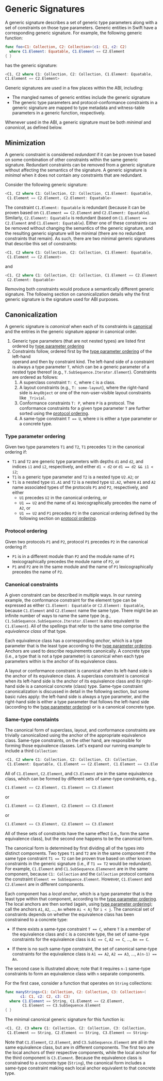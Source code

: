 # Generic Signatures

A generic signature describes a set of generic type parameters along with
a set of constraints on those type parameters. Generic entities in Swift 
have a corresponding generic signature. For example, the following generic function:

```swift
func foo<C1: Collection, C2: Collection>(c1: C1, c2: C2)
  where C1.Element: Equatable, C1.Element == C2.Element
{ }
```

has the generic signature:

```swift
<C1, C2 where C1: Collection, C2: Collection, C1.Element: Equatable,
C1.Element == C2.Element>
```

Generic signatures are used in a few places within the ABI, including:

* The mangled names of generic entities include the generic signature
* The generic type parameters and protocol-conformance constraints in a generic signature are mapped to type metadata and witness-table parameters in a generic function, respectively.

Whenever used in the ABI, a generic signature must be both *minimal* and *canonical*, as defined below.

## Minimization

A generic constraint is considered *redundant* if it can be proven true based on some combination of other constraints within the same generic signature. Redundant constraints can be removed from a generic signature without affecting the semantics of the signature. A generic signature is *minimal* when it does not contain any constraints that are redundant.

Consider the following generic signature:

```swift
<C1, C2 where C1: Collection, C2: Collection, C1.Element: Equatable,
 C1.Element == C2.Element, C2.Element: Equatable>
```

The constraint `C1.Element: Equatable` is redundant (because it can be proven based on `C1.Element == C2.Element` and `C2.Element: Equatable`). Similarly, `C2.Element: Equatable` is redundant (based on `C1.Element == C2.Element` and `C1.Element: Equatable`). Either one of these constraints can be removed without changing the semantics of the generic signature, and the resulting generic signature will be minimal (there are no redundant constraints that remain). As such, there are two minimal generic signatures that describe this set of constraints:

```swift
<C1, C2 where C1: Collection, C2: Collection, C1.Element: Equatable, 
 C1.Element == C2.Element>
```

and

```swift
<C1, C2 where C1: Collection, C2: Collection, C1.Element == C2.Element, 
 C2.Element: Equatable>
```

Removing both constraints would produce a semantically different generic signature. The following section on canonicalization details why the first generic signature is the signature used for ABI purposes.

## Canonicalization

A generic signature is *canonical* when each of its constraints is [canonical](#canonical-constraints) and the entries in the generic signature appear in canonical order.

1. Generic type parameters (that are not nested types) are listed first 
   ordered by [type parameter ordering](#type-parameter-ordering)
2. Constraints follow, ordered first by the 
   [type parameter ordering](#type-parameter-ordering) of the left-hand  
   operand and then by constraint kind. The left-hand side of a constraint
   is always a type parameter `T`, which can be a generic parameter of a 
   nested type thereof (e.g., `T.SubSequence.Iterator.Element`). 
   Constraints are ordered as follows:
   1. A superclass constraint `T: C`, where `C` is a class.
   2. A layout constraints (e.g., `T: some-layout`), where the right-hand 
      side is `AnyObject` or one of the non-user-visible layout constraints 
      like `_Trivial`.
   3. Conformance constraints `T: P`, where `P` is a protocol. The 
      conformance constraints for a given type parameter `T` are further 
      sorted using the [protocol ordering](#protocol-ordering).
   4. A same-type constraint `T == U`, where `U` is either a type parameter 
      or a concrete type.

### Type parameter ordering

Given two type parameters `T1` and `T2`, `T1` precedes `T2` in the canonical ordering if:

* `T1` and `T2` are generic type parameters with depths `d1` and `d2`, and indices `i1` and `i2`, respectively, and either `d1 < d2` or `d1 == d2 && i1 < i2`;
* `T1` is a generic type parameter and `T2` is a nested type `U2.A2`; or
* `T1` is a nested type `U1.A1` and `T2` is a nested type `U2.A2`, where `A1` and `A2` name associated types of the protocols `P1` and `P2`, respectively, and either
    * `U1` precedes `U2` in the canonical ordering, or
    * `U1 == U2` and the name of `A1` lexicographically precedes the name of `A2`, or
    * `U1 == U2` and `P1` precedes `P2` in the canonical ordering defined by the following section on [protocol ordering](#protocol-ordering).

### Protocol ordering

Given two protocols `P1` and `P2`, protocol `P1` precedes `P2` in the canonical ordering if:

* `P1` is in a different module than `P2` and the module name of `P1` lexicographically precedes the module name of `P2`, or
* `P1` and `P2` are in the same module and the name of `P1` lexicographically precedes the name of `P2`.

### Canonical constraints

A given constraint can be described in multiple ways. In our running example, the conformance constraint for the element type can be expressed as either `C1.Element: Equatable` or `C2.Element: Equatable`, because `C1.Element` and `C2.Element` name the same type. There might be an infinite number of ways to name the same type (e.g., `C1.SubSequence.SubSequence.Iterator.Element` is also equivalent to `C1.Element`). All of the spellings that refer to the same time comprise the *equivalence class* of that type.

Each equivalence class has a corresponding *anchor*, which is a type parameter that is the least type according to the [type parameter ordering](#type-parameter-ordering). Anchors are used to describe requirements canonically. A concrete type (i.e., a type that is not a type parameter) is canonical when each type parameters within is the anchor of its equivalence class.

A layout or conformance constraint is canonical when its left-hand side is the anchor of its equivalence class. A superclass constraint is canonical when its left-hand side is the anchor of its equivalence class and its right-hand side is a canonical concrete (class) type. Same-type constraint canonicalization is discussed in detail in the following section, but some basic rules apply: the left-hand side is always a type parameter, and the right-hand side is either a type parameter that follows the left-hand side (according to the [type parameter ordering](#type-parameter-ordering)) or is a canonical concrete type.

### Same-type constaints

The canonical form of superclass, layout, and conformance constraints are trivially canonicalized using the anchor of the appropriate equivalence class. Same-type constraints, on the other hand, are responsible for forming those equivalence classes. Let's expand our running example to include a third `Collection`:

```swift
<C1, C2 where C1: Collection, C2: Collection, C3: Collection,
 C1.Element: Equatable, C1.Element == C2.Element, C1.Element == C3.Element>
```

All of `C1.Element`, `C2.Element`, and `C3.Element` are in the same equivalence class, which can be formed by different sets of same-type constraints, e.g.,

```swift
C1.Element == C2.Element, C1.Element == C3.Element
```

or

```swift
C1.Element == C2.Element, C2.Element == C3.Element
```

or 

```swift
C1.Element == C3.Element, C2.Element == C3.Element
```

All of these sets of constraints have the same effect (i.e., form the same equivalence class), but the second one happens to be the canonical form. 

The canonical form is determined by first dividing all of the types into distinct components. Two types `T1` and `T2` are in the same component if the same type constraint `T1 == T2` can be proven true based on other known constraints in the generic signature (i.e., if `T1 == T2` would be redundant). For example, `C1.Element` and `C1.SubSequence.Elemenent` are in the same component, because `C1: Collection` and the `Collection` protocol contains the constraint `Element == SubSequence.Element`. However, `C1.Element` and `C2.Element` are in different components.

Each component has a *local anchor*, which is a type parameter that is the least type within that component, according to the [type parameter ordering](#type-parameter-ordering). The local anchors are then sorted (again, using [type parameter ordering](#type-parameter-ordering)); call the anchors `A1`, `A2`, ..., `An` where `Ai < Aj` for `i < j`. The canonical set of constraints depends on whether the equivalence class has been constrained to a concrete type:

* If there exists a same-type constraint `T == C`, where `T` is a member of the equivalence class and `C` is a concrete type, the set of same-type constraints for the equivalence class is `A1 == C`, `A2 == C`, ..., `An == C`.

* If there is no such same-type constraint, the set of canonical same-type constraints for the equivalence class is `A1 == A2`, `A2 == A3`, ..., `A(n-1) == An`.

The second case is illustrated above; note that it requires `n-1` same-type
constraints to form an equivalence class with `n` separate components.

For the first case, consider a function that operates on `String` collections:

```swift
func manyStrings<C1: Collection, C2: Collection, C3: Collection>(
       c1: C1, c2: C2, c3: C3)
  where C1.Element == String, C1.Element == C2.Element, 
        C1.Element == C3.SubSequence.Element
{ }
```

The minimal canonical generic signature for this function is:

```swift
<C1, C2, C3 where C1: Collection, C2: Collection, C3: Collection, 
 C1.Element == String, C2.Element == String, C3.Element == String>
```

Note that `C1.Element`, `C2.Element`, and `C3.SubSequence.Element` are all
in the same equivalence class, but are in different components. The first two are the local anchors of their respective components, while the local anchor for the third component is `C3.Element`. Because the equivalence class is constrained to a concrete type (`String`), the canonical form includes a same-type constraint making each local anchor equivalent to that concrete type.




